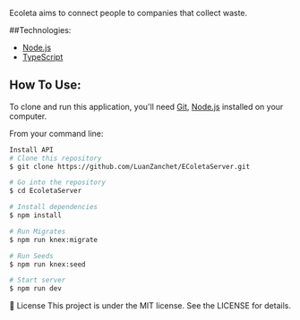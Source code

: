 Ecoleta aims to connect people to companies that collect waste.

##Technologies:
- [Node.js](https://nodejs.org)
- [TypeScript](https://www.typescriptlang.org)

## How To Use:
To clone and run this application, you'll need [Git](https://git-scm.com), [Node.js](https://nodejs.org) installed on your computer.

From your command line:
```bash
Install API
# Clone this repository
$ git clone https://github.com/LuanZanchet/EColetaServer.git

# Go into the repository
$ cd EcoletaServer

# Install dependencies
$ npm install

# Run Migrates
$ npm run knex:migrate

# Run Seeds
$ npm run knex:seed

# Start server
$ npm run dev
```
📝 License
This project is under the MIT license. See the LICENSE for details.
